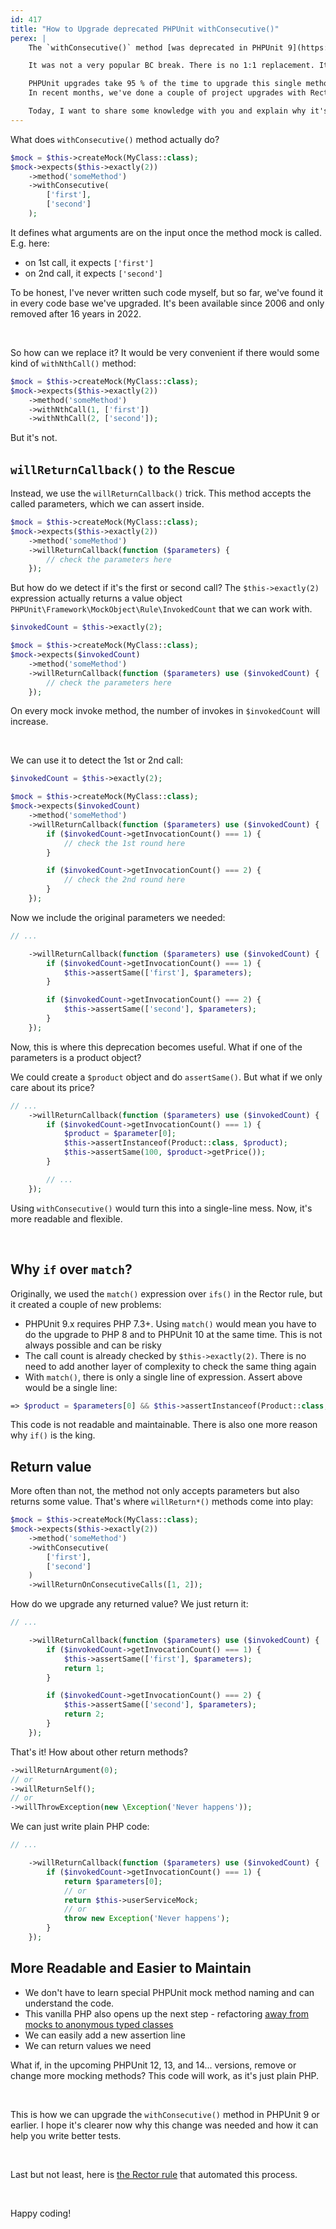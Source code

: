 ```yaml
---
id: 417
title: "How to Upgrade deprecated PHPUnit withConsecutive()"
perex: |
    The `withConsecutive()` method [was deprecated in PHPUnit 9](https://github.com/sebastianbergmann/phpunit/issues/4255#issuecomment-636422439) and removed in PHPUnit 10. It sparked many [questions](https://stackoverflow.com/questions/75389000/replace-phpunit-method-withconsecutive-abandoned-in-phpunit-10), [on StackOverflow](https://stackoverflow.com/questions/77865216/phpunit-withconsecutive-is-gone-what-is-the-recommended-approach), in [various projets](https://www.drupal.org/project/drupal/issues/3306554) and [GitHub](https://github.com/search?q=repo%3Asebastianbergmann%2Fphpunit+withConsecutive&type=issues).

    It was not a very popular BC break. There is no 1:1 replacement. It can be combined with `willReturn*()` methods, which can make it even more tricky to merge with.

    PHPUnit upgrades take 95 % of the time to upgrade this single method and 5 % for everything else.
    In recent months, we've done a couple of project upgrades with Rector and learned a lot.

    Today, I want to share some knowledge with you and explain why it's a change for better code.
---
```


What does `withConsecutive()` method actually do?

```php
$mock = $this->createMock(MyClass::class);
$mock->expects($this->exactly(2))
    ->method('someMethod')
    ->withConsecutive(
        ['first'],
        ['second']
    );
```

It defines what arguments are on the input once the method mock is called. E.g. here:

* on 1st call, it expects `['first']`
* on 2nd call, it expects `['second']`

To be honest, I've never written such code myself, but so far, we've found it in every code base we've upgraded.
It's been available since 2006 and only removed after 16 years in 2022.

<br>

So how can we replace it? It would be very convenient if there would some kind of `withNthCall()` method:

```php
$mock = $this->createMock(MyClass::class);
$mock->expects($this->exactly(2))
    ->method('someMethod')
    ->withNthCall(1, ['first'])
    ->withNthCall(2, ['second']);
```

But it's not.


## `willReturnCallback()` to the Rescue

Instead, we use the `willReturnCallback()` trick. This method accepts the called parameters, which we can assert inside.

```php
$mock = $this->createMock(MyClass::class);
$mock->expects($this->exactly(2))
    ->method('someMethod')
    ->willReturnCallback(function ($parameters) {
        // check the parameters here
    });
 ```

But how do we detect if it's the first or second call? The `$this->exactly(2)` expression actually returns a value object `PHPUnit\Framework\MockObject\Rule\InvokedCount` that we can work with.

```php
$invokedCount = $this->exactly(2);

$mock = $this->createMock(MyClass::class);
$mock->expects($invokedCount)
    ->method('someMethod')
    ->willReturnCallback(function ($parameters) use ($invokedCount) {
        // check the parameters here
    });
```

On every mock invoke method, the number of invokes in `$invokedCount` will increase.

<br>

We can use it to detect the 1st or 2nd call:

```php
$invokedCount = $this->exactly(2);

$mock = $this->createMock(MyClass::class);
$mock->expects($invokedCount)
    ->method('someMethod')
    ->willReturnCallback(function ($parameters) use ($invokedCount) {
        if ($invokedCount->getInvocationCount() === 1) {
            // check the 1st round here
        }

        if ($invokedCount->getInvocationCount() === 2) {
            // check the 2nd round here
        }
    });
```

Now we include the original parameters we needed:

```php
// ...

    ->willReturnCallback(function ($parameters) use ($invokedCount) {
        if ($invokedCount->getInvocationCount() === 1) {
            $this->assertSame(['first'], $parameters);
        }

        if ($invokedCount->getInvocationCount() === 2) {
            $this->assertSame(['second'], $parameters);
        }
    });
```

Now, this is where this deprecation becomes useful. What if one of the parameters is a product object?

We could create a `$product` object and do `assertSame()`. But what if we only care about its price?

```php
// ...
    ->willReturnCallback(function ($parameters) use ($invokedCount) {
        if ($invokedCount->getInvocationCount() === 1) {
            $product = $parameter[0];
            $this->assertInstanceof(Product::class, $product);
            $this->assertSame(100, $product->getPrice());
        }

        // ...
    });
```

Using `withConsecutive()` would turn this into a single-line mess. Now, it's more readable and flexible.

<br>

## Why `if` over `match`?

Originally, we used the `match()` expression over `ifs()` in the Rector rule, but it created a couple of new problems:

* PHPUnit 9.x requires PHP 7.3+. Using `match()` would mean you have to do the upgrade to PHP 8 and to PHPUnit 10 at the same time. This is not always possible and can be risky
* The call count is already checked by `$this->exactly(2)`. There is no need to add another layer of complexity to check the same thing again
* With `match()`, there is only a single line of expression. Assert above would be a single line:

```php
=> $product = $parameters[0] && $this->assertInstanceof(Product::class, $product) && $this->assertSame(100, $product->getPrice())
 ```

This code is not readable and maintainable. There is also one more reason why `if()` is the king.


## Return value

More often than not, the method not only accepts parameters but also returns some value. That's where `willReturn*()` methods come into play:

```php
$mock = $this->createMock(MyClass::class);
$mock->expects($this->exactly(2))
    ->method('someMethod')
    ->withConsecutive(
        ['first'],
        ['second']
    )
    ->willReturnOnConsecutiveCalls([1, 2]);
```

How do we upgrade any returned value? We just return it:

```php
// ...

    ->willReturnCallback(function ($parameters) use ($invokedCount) {
        if ($invokedCount->getInvocationCount() === 1) {
            $this->assertSame(['first'], $parameters);
            return 1;
        }

        if ($invokedCount->getInvocationCount() === 2) {
            $this->assertSame(['second'], $parameters);
            return 2;
        }
    });
```

That's it! How about other return methods?

```php
->willReturnArgument(0);
// or
->willReturnSelf();
// or
->willThrowException(new \Exception('Never happens'));
```

We can just write plain PHP code:

```php
// ...

    ->willReturnCallback(function ($parameters) use ($invokedCount) {
        if ($invokedCount->getInvocationCount() === 1) {
            return $parameters[0];
            // or
            return $this->userServiceMock;
            // or
            throw new Exception('Never happens');
        }
    });
```

## More Readable and Easier to Maintain

* We don't have to learn special PHPUnit mock method naming and can understand the code.
* This vanilla PHP also opens up the next step - refactoring [away from mocks to anonymous typed classes](/blog/2018/06/11/how-to-turn-mocks-from-nightmare-to-solid-kiss-tests)
* We can easily add a new assertion line
* We can return values we need


What if, in the upcoming PHPUnit 12, 13, and 14... versions, remove or change more mocking methods? This code will work, as it's just plain PHP.

<br>

This is how we can upgrade the `withConsecutive()` method in PHPUnit 9 or earlier. I hope it's clearer now why this change was needed and how it can help you write better tests.

<br>

Last but not least, here is [the Rector rule](https://getrector.com/rule-detail/with-consecutive-rector) that automated this process.

<br>


Happy coding!
